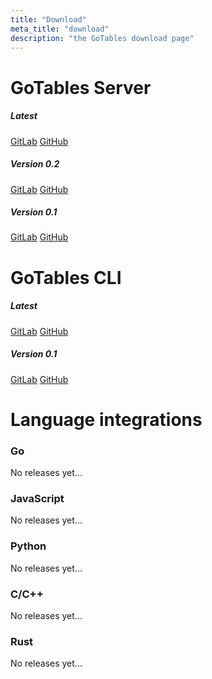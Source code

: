 ```yaml
---
title: "Download"
meta_title: "download"
description: "the GoTables download page"
---
```


# GoTables Server
##### Latest
[GitLab](https://git.jereileu.ch/gotables/server/gt-server/-/releases/permalink/latest)
[GitHub](https://github.com/GoTables-DB/gt-server/releases/latest)
##### Version 0.2
[GitLab](https://git.jereileu.ch/gotables/server/gt-server/-/releases/v0.2.2)
[GitHub](https://github.com/GoTables-DB/gt-server/releases/tag/v0.2.2)
##### Version 0.1
[GitLab](https://git.jereileu.ch/gotables/server/gt-server/-/releases/v0.1.1)
[GitHub](https://github.com/GoTables-DB/gt-server/releases/tag/v0.1.1)
# GoTables CLI
##### Latest
[GitLab](https://git.jereileu.ch/gotables/client/gt-cli/-/releases/permalink/latest)
[GitHub](https://github.com/GoTables-DB/gt-cli/releases/latest)
##### Version 0.1
[GitLab](https://git.jereileu.ch/gotables/client/gt-cli/-/releases/v1.0.0)
[GitHub](https://github.com/GoTables-DB/gt-cli/releases/tag/v1.0.0)
# Language integrations
### Go
No releases yet...
### JavaScript
No releases yet...
### Python
No releases yet...
### C/C++
No releases yet...
### Rust
No releases yet...